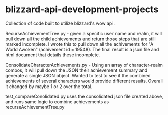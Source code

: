 # blizzard-api-development-projects
Collection of code built to utilize blizzard's wow api. 

RecurseAchievementTree.py - given a specific user name and realm, it will pull down all the child achievements and return those steps that are still marked incomplete. I wrote this to pull down all the achivements for "A World Awoken" (achivement id = 19548). The final result is a json file and html document that details these incomplete. 

ConsolidateCharacterAchievements.py - Using an array of character-realm combos, it will pull down the JSON their achievement summary and generate a single JSON object. Wanted to test to see if the combined achievements of several characters would provide different results. Overall it changed by maybe 1 or 2 over the total. 

test_compareConolidated.py uses the consolidated json file created above, and runs same logic to combine achievements as recurseAchievementTree.py


